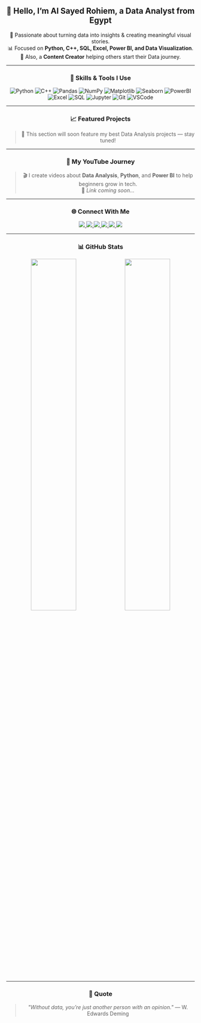 <!-- ======================= -->
<!--   Al Sayed Rohiem GitHub README   -->
<!-- ======================= -->

<div align="center">

## 👋 Hello, I’m **Al Sayed Rohiem**, a Data Analyst from Egypt  
🎯 Passionate about turning data into insights & creating meaningful visual stories.  
📊 Focused on **Python, C++, SQL, Excel, Power BI, and Data Visualization**.  
🎥 Also, a **Content Creator** helping others start their Data journey.

---

### 🧠 Skills & Tools I Use

![Python](https://img.shields.io/badge/Python-3776AB?style=flat&logo=python&logoColor=white)
![C++](https://img.shields.io/badge/C++-00599C?style=flat&logo=c%2B%2B&logoColor=white)
![Pandas](https://img.shields.io/badge/Pandas-150458?style=flat&logo=pandas&logoColor=white)
![NumPy](https://img.shields.io/badge/NumPy-013243?style=flat&logo=numpy&logoColor=white)
![Matplotlib](https://img.shields.io/badge/Matplotlib-0C4B33?style=flat&logo=matplotlib&logoColor=white)
![Seaborn](https://img.shields.io/badge/Seaborn-4C8CBF?style=flat)
![PowerBI](https://img.shields.io/badge/Power%20BI-F2C811?style=flat&logo=powerbi&logoColor=black)
![Excel](https://img.shields.io/badge/Excel-217346?style=flat&logo=microsoft-excel&logoColor=white)
![SQL](https://img.shields.io/badge/SQL-4479A1?style=flat&logo=sqlite&logoColor=white)
![Jupyter](https://img.shields.io/badge/Jupyter-F37626?style=flat&logo=jupyter&logoColor=white)
![Git](https://img.shields.io/badge/Git-E44C30?style=flat&logo=git&logoColor=white)
![VSCode](https://img.shields.io/badge/VS%20Code-0078D4?style=flat&logo=visual-studio-code&logoColor=white)

---

### 📈 Featured Projects
> 🚧 This section will soon feature my best Data Analysis projects — stay tuned!

---

### 🎥 My YouTube Journey  
> 🎬 I create videos about **Data Analysis**, **Python**, and **Power BI** to help beginners grow in tech.  
> 🧩 *Link coming soon...*

---

### 🌐 Connect With Me  

<a href="https://www.facebook.com/al.sayed.abo.roheem" target="_blank">
  <img src="https://img.shields.io/badge/Facebook-1877F2?style=for-the-badge&logo=facebook&logoColor=white"/>
</a>
<a href="https://www.instagram.com/alsayedaboroheem" target="_blank">
  <img src="https://img.shields.io/badge/Instagram-E4405F?style=for-the-badge&logo=instagram&logoColor=white"/>
</a>
<a href="https://linkedin.com/in/sayed-rohiem-193147335" target="_blank">
  <img src="https://img.shields.io/badge/LinkedIn-0077B5?style=for-the-badge&logo=linkedin&logoColor=white"/>
</a>
<a href="#" target="_blank">
  <img src="https://img.shields.io/badge/YouTube-FF0000?style=for-the-badge&logo=youtube&logoColor=white"/>
</a>
<a href="#" target="_blank">
  <img src="https://img.shields.io/badge/Telegram-26A5E4?style=for-the-badge&logo=telegram&logoColor=white"/>
</a>
<a href="#" target="_blank">
  <img src="https://img.shields.io/badge/TikTok-000000?style=for-the-badge&logo=tiktok&logoColor=white"/>
</a>

---

### 📊 GitHub Stats  

<img src="https://github-readme-stats.vercel.app/api?username=AlSayedRohiem&show_icons=true&theme=transparent&hide_title=true&hide_border=true" width="49%">
<img src="https://github-readme-stats.vercel.app/api/top-langs/?username=AlSayedRohiem&layout=compact&theme=transparent&hide_border=true" width="49%">

---

### 💬 Quote
> *"Without data, you’re just another person with an opinion."* — W. Edwards Deming

</div>
